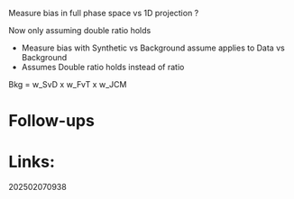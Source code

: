 Measure bias in full phase space vs 1D projection ?

Now only assuming double ratio holds 


- Measure bias with Synthetic vs Background assume applies to Data vs Background
- Assumes Double ratio holds instead of ratio

Bkg = w_SvD x w_FvT x w_JCM

# Follow-ups


# Links: 



202502070938
